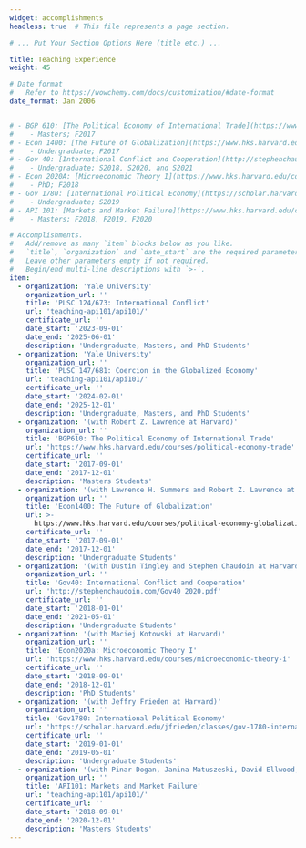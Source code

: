 ```yaml
---
widget: accomplishments
headless: true  # This file represents a page section.

# ... Put Your Section Options Here (title etc.) ...

title: Teaching Experience
weight: 45

# Date format
#   Refer to https://wowchemy.com/docs/customization/#date-format
date_format: Jan 2006


# - BGP 610: [The Political Economy of International Trade](https://www.hks.harvard.edu/courses/political-economy-trade) (with Robert Z. Lawrence) 
#    - Masters; F2017
# - Econ 1400: [The Future of Globalization](https://www.hks.harvard.edu/courses/political-economy-globalization) (with Robert Z. Lawrence and Lawrence H. Summers) 
#    - Undergraduate; F2017
# - Gov 40: [International Conflict and Cooperation](http://stephenchaudoin.com/Gov40_2020.pdf) (with Dustin Tingley and Stephen Chaudoin) 
#    - Undergraduate; S2018, S2020, and S2021
# - Econ 2020A: [Microeconomic Theory I](https://www.hks.harvard.edu/courses/microeconomic-theory-i) (with Maciej Kotowski)
#    - PhD; F2018
# - Gov 1780: [International Political Economy](https://scholar.harvard.edu/jfrieden/classes/gov-1780-international-political-economy) (with Jeffry Frieden)
#    - Undergraduate; S2019
# - API 101: [Markets and Market Failure](https://www.hks.harvard.edu/courses/resources-incentives-and-choices-i-markets-and-market-failures) (with Pinar Dogan, Janina Matuszeski, David Ellwood, and Marcella Alsan) 
#    - Masters; F2018, F2019, F2020 

# Accomplishments.
#   Add/remove as many `item` blocks below as you like.
#   `title`, `organization` and `date_start` are the required parameters.
#   Leave other parameters empty if not required.
#   Begin/end multi-line descriptions with `>-`.
item:
  - organization: 'Yale University'
    organization_url: ''
    title: 'PLSC 124/673: International Conflict'
    url: 'teaching-api101/api101/'
    certificate_url: ''
    date_start: '2023-09-01'
    date_end: '2025-06-01'
    description: 'Undergraduate, Masters, and PhD Students'
  - organization: 'Yale University'
    organization_url: ''
    title: 'PLSC 147/681: Coercion in the Globalized Economy'
    url: 'teaching-api101/api101/'
    certificate_url: ''
    date_start: '2024-02-01'
    date_end: '2025-12-01'
    description: 'Undergraduate, Masters, and PhD Students'
  - organization: '(with Robert Z. Lawrence at Harvard)'
    organization_url: ''
    title: 'BGP610: The Political Economy of International Trade'
    url: 'https://www.hks.harvard.edu/courses/political-economy-trade'
    certificate_url: ''
    date_start: '2017-09-01'
    date_end: '2017-12-01'
    description: 'Masters Students'
  - organization: '(with Lawrence H. Summers and Robert Z. Lawrence at Harvard)'
    organization_url: ''
    title: 'Econ1400: The Future of Globalization'
    url: >-
      https://www.hks.harvard.edu/courses/political-economy-globalization
    certificate_url: ''
    date_start: '2017-09-01'
    date_end: '2017-12-01'
    description: 'Undergraduate Students'
  - organization: '(with Dustin Tingley and Stephen Chaudoin at Harvard)'
    organization_url: ''
    title: 'Gov40: International Conflict and Cooperation'
    url: 'http://stephenchaudoin.com/Gov40_2020.pdf'
    certificate_url: ''
    date_start: '2018-01-01'
    date_end: '2021-05-01'
    description: 'Undergraduate Students' 
  - organization: '(with Maciej Kotowski at Harvard)'
    organization_url: ''
    title: 'Econ2020a: Microeconomic Theory I'
    url: 'https://www.hks.harvard.edu/courses/microeconomic-theory-i'
    certificate_url: ''
    date_start: '2018-09-01'
    date_end: '2018-12-01'
    description: 'PhD Students'
  - organization: '(with Jeffry Frieden at Harvard)'
    organization_url: ''
    title: 'Gov1780: International Political Economy'
    url: 'https://scholar.harvard.edu/jfrieden/classes/gov-1780-international-political-economy'
    certificate_url: ''
    date_start: '2019-01-01'
    date_end: '2019-05-01'
    description: 'Undergraduate Students'
  - organization: '(with Pinar Dogan, Janina Matuszeski, David Ellwood, and Marcella Alsan at Harvard)'
    organization_url: ''
    title: 'API101: Markets and Market Failure'
    url: 'teaching-api101/api101/'
    certificate_url: ''
    date_start: '2018-09-01'
    date_end: '2020-12-01'
    description: 'Masters Students'
---
```

